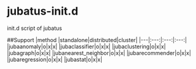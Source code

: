 jubatus-init.d
==============

init.d script of jubatus


##Support
|method |standalone|distributed|cluster|
|---|:---:|:---:|:---:|
|jubaanomaly|o|x|x|
|jubaclassifier|o|x|x|
|jubaclustering|o|x|x|
|jubagraph|o|x|x|
|jubanearest_neighbor|o|x|x|
|jubarecommender|o|x|x|
|jubaregression|o|x|x|
|jubastat|o|x|x|
